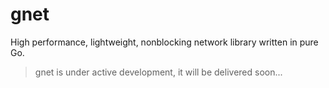 # gnet
High performance, lightweight, nonblocking network library written in pure Go.

> gnet is under active development, it will be delivered soon...
